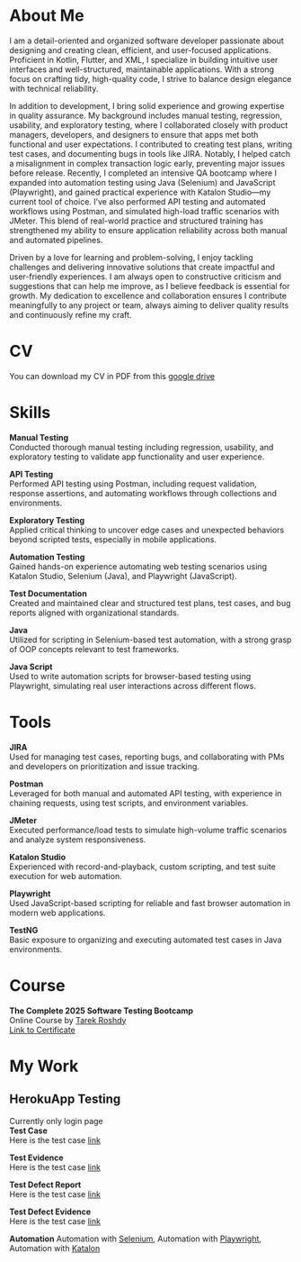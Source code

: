 # About Me
I am a detail-oriented and organized software developer passionate about designing and creating clean, efficient, and user-focused applications. Proficient in Kotlin, Flutter, and XML, I specialize in building intuitive user interfaces and well-structured, maintainable applications. With a strong focus on crafting tidy, high-quality code, I strive to balance design elegance with technical reliability.

In addition to development, I bring solid experience and growing expertise in quality assurance. My background includes manual testing, regression, usability, and exploratory testing, where I collaborated closely with product managers, developers, and designers to ensure that apps met both functional and user expectations. I contributed to creating test plans, writing test cases, and documenting bugs in tools like JIRA. Notably, I helped catch a misalignment in complex transaction logic early, preventing major issues before release. Recently, I completed an intensive QA bootcamp where I expanded into automation testing using Java (Selenium) and JavaScript (Playwright), and gained practical experience with Katalon Studio—my current tool of choice. I’ve also performed API testing and automated workflows using Postman, and simulated high-load traffic scenarios with JMeter. This blend of real-world practice and structured training has strengthened my ability to ensure application reliability across both manual and automated pipelines.

Driven by a love for learning and problem-solving, I enjoy tackling challenges and delivering innovative solutions that create impactful and user-friendly experiences. I am always open to constructive criticism and suggestions that can help me improve, as I believe feedback is essential for growth. My dedication to excellence and collaboration ensures I contribute meaningfully to any project or team, always aiming to deliver quality results and continuously refine my craft.

# CV
You can download my CV in PDF from this [google drive](https://drive.google.com/file/d/1O2d2tBSO1vE3EaMHyLl1Zd-JMxtJaHwi/view?usp=sharing) 

# Skills
**Manual Testing**<br/>
Conducted thorough manual testing including regression, usability, and exploratory testing to validate app functionality and user experience.<br/>

**API Testing**<br/>
Performed API testing using Postman, including request validation, response assertions, and automating workflows through collections and environments.<br/>

**Exploratory Testing**<br/>
Applied critical thinking to uncover edge cases and unexpected behaviors beyond scripted tests, especially in mobile applications.<br/>

**Automation Testing**<br/>
Gained hands-on experience automating web testing scenarios using Katalon Studio, Selenium (Java), and Playwright (JavaScript).<br/>

**Test Documentation**<br/>
Created and maintained clear and structured test plans, test cases, and bug reports aligned with organizational standards.<br/>

**Java**<br/>
Utilized for scripting in Selenium-based test automation, with a strong grasp of OOP concepts relevant to test frameworks.<br/>

**Java Script**<br/>
Used to write automation scripts for browser-based testing using Playwright, simulating real user interactions across different flows.<br/>

# Tools
**JIRA**<br/>
Used for managing test cases, reporting bugs, and collaborating with PMs and developers on prioritization and issue tracking.<br/>

**Postman**<br/>
Leveraged for both manual and automated API testing, with experience in chaining requests, using test scripts, and environment variables.<br/>

**JMeter**<br/>
Executed performance/load tests to simulate high-volume traffic scenarios and analyze system responsiveness.<br/>

**Katalon Studio**<br/>
Experienced with record-and-playback, custom scripting, and test suite execution for web automation.<br/>

**Playwright**<br/>
Used JavaScript-based scripting for reliable and fast browser automation in modern web applications.<br/>

**TestNG**<br/>
Basic exposure to organizing and executing automated test cases in Java environments.<br/>

# Course
**The Complete 2025 Software Testing Bootcamp**<br/>
Online Course by [Tarek Roshdy](https://www.udemy.com/user/trq-rshd/)<br/>
[Link to Certificate](https://www.udemy.com/certificate/UC-47790df6-2109-4240-9dca-b180209b98f2/)

# My Work
## HerokuApp Testing
Currently only login page<br/>
**Test Case**<br/>
Here is the test case [link](https://docs.google.com/spreadsheets/d/1E_oPKEfpj4oj1N-9kSFi7OWxiGpLu0kNuEk79--LoPU/edit?usp=sharing)<br/>

**Test Evidence**<br/>
Here is the test case [link](https://docs.google.com/spreadsheets/d/1ILw1ln64VZRzKsuXHV9ohzJR5gcSWiIpPogBE5-rEhk/edit?usp=sharing)<br/>

**Test Defect Report**<br/>
Here is the test case [link](https://docs.google.com/spreadsheets/d/1yc5y1buv0pPfGNgatbdvviO9p5r3t-bguhqQgEw542E/edit?usp=sharing)<br/>

**Test Defect Evidence**<br/>
Here is the test case [link](https://docs.google.com/spreadsheets/d/12vKe6etr4JmTboR8-wCJ6obzaAuvZrsPQHCmq30unqc/edit?usp=sharing)<br/>

**Automation**
Automation with [Selenium](https://github.com/CrossEndri/herokuAppSelenium), Automation with [Playwright](https://github.com/CrossEndri/herokuAppPlaywright), Automation with [Katalon](https://github.com/CrossEndri/herokuAppKatalon)
